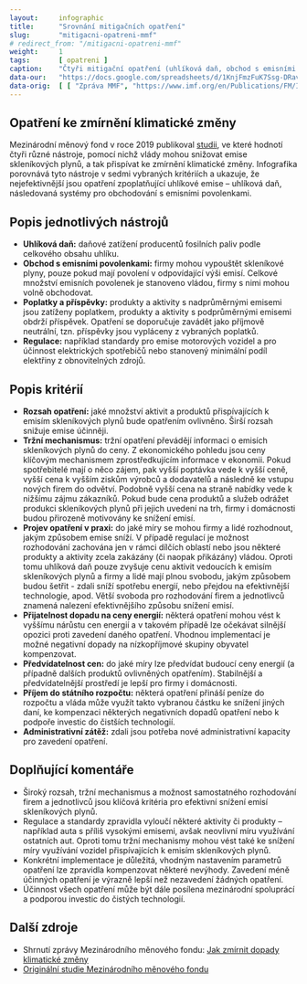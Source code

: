 ```yaml
---
layout:     infographic
title:      "Srovnání mitigačních opatření"
slug:       "mitigacni-opatreni-mmf"
# redirect_from: "/mitigacni-opatreni-mmf"
weight:     1
tags:       [ opatreni ]
caption:    "Čtyři mitigační opatření (uhlíková daň, obchod s emisními povolenkami, poplatky a příspěvky a regulace) jsou porovnány na základě sedmi kritérií. Zpráva Mezinárodního měnového fondu ukazuje, že nejúčinnějším opatřením jsou uhlíková daň a obchodování s emisními povolenkami."
data-our:   "https://docs.google.com/spreadsheets/d/1KnjFmzFuK7Ssg-DRavuMJ2l9C7YU1uP6hQkScCyCRZE/edit?usp=sharing"
data-orig:	[ [ "Zpráva MMF", "https://www.imf.org/en/Publications/FM/Issues/2019/09/12/fiscal-monitor-october-2019" ] ]
---
```


## Opatření ke zmírnění klimatické změny

Mezinárodní měnový fond v roce 2019 publikoval [studii](https://www.imf.org/en/Publications/FM/Issues/2019/09/12/fiscal-monitor-october-2019 ), ve které hodnotí čtyři různé nástroje, pomocí nichž vlády mohou snižovat emise skleníkových plynů, a tak přispívat ke zmírnění klimatické změny. Infografika porovnává tyto nástroje v sedmi vybraných kritériích a ukazuje, že nejefektivnější jsou opatření zpoplatňující uhlíkové emise – uhlíková daň, následovaná systémy pro obchodování s emisními povolenkami.

## Popis jednotlivých nástrojů

* **Uhlíková daň:** daňové zatížení producentů fosilních paliv podle celkového obsahu uhlíku.
* **Obchod s emisními povolenkami:** firmy mohou vypouštět skleníkové plyny, pouze pokud mají povolení v odpovídající výši emisí. Celkové množství emisních povolenek je stanoveno vládou, firmy s nimi mohou volně obchodovat.
* **Poplatky a příspěvky:** produkty a aktivity s nadprůměrnými emisemi jsou zatíženy poplatkem, produkty a aktivity s podprůměrnými emisemi obdrží příspěvek. Opatření se doporučuje zavádět jako příjmově neutrální, tzn. příspěvky jsou vypláceny z vybraných poplatků.
* **Regulace:** například standardy pro emise motorových vozidel a pro účinnost elektrických spotřebičů nebo stanovený minimální podíl elektřiny z obnovitelných zdrojů.

## Popis kritérií

* **Rozsah opatření:** jaké množství aktivit a produktů přispívajících k emisím skleníkových plynů bude opatřením ovlivněno. Širší rozsah snižuje emise účinněji.
* **Tržní mechanismus:** tržní opatření převádějí informaci o emisích skleníkových plynů do ceny. Z ekonomického pohledu jsou ceny klíčovým mechanismem zprostředkujícím informace v ekonomii. Pokud spotřebitelé mají o něco zájem, pak vyšší poptávka vede k vyšší ceně, vyšší cena k vyšším ziskům výrobců a dodavatelů a následně ke vstupu nových firem do odvětví. Podobně vyšší cena na straně nabídky vede k nižšímu zájmu zákazníků. Pokud bude cena produktů a služeb odrážet produkci skleníkových plynů při jejich uvedení na trh, firmy i domácnosti budou přirozeně motivovány ke snížení emisí.
* **Projev opatření v praxi:** do jaké míry se mohou firmy a lidé rozhodnout, jakým způsobem emise sníží. V případě regulací je možnost rozhodování zachována jen v rámci dílčích oblastí nebo jsou některé produkty a aktivity zcela zakázány (či naopak přikázány) vládou. Oproti tomu uhlíková daň pouze zvyšuje cenu aktivit vedoucích k emisím skleníkových plynů a firmy a lidé mají plnou svobodu, jakým způsobem budou šetřit - zdali sníží spotřebu energií, nebo přejdou na efektivnější technologie, apod. Větší svoboda pro rozhodování firem a jednotlivců znamená nalezení efektivnějšího způsobu snížení emisí.
* **Přijatelnost dopadu na ceny energií:** některá opatření mohou vést k vyššímu nárůstu cen energií a v takovém případě lze očekávat silnější opozici proti zavedení daného opatření. Vhodnou implementací je možné negativní dopady na nízkopříjmové skupiny obyvatel kompenzovat.
* **Předvídatelnost cen:** do jaké míry lze předvídat budoucí ceny energií (a případně dalších produktů ovlivněných opatřením). Stabilnější a předvídatelnější prostředí je lepší pro firmy i domácnosti.
* **Příjem do státního rozpočtu:** některá opatření přináší peníze do rozpočtu a vláda může využít takto vybranou částku ke snížení jiných daní, ke kompenzaci některých negativních dopadů opatření nebo k podpoře investic do čistších technologií.
* **Administrativní zátěž:** zdali jsou potřeba nové administrativní kapacity pro zavedení opatření.

## Doplňující komentáře

* Široký rozsah, tržní mechanismus a možnost samostatného rozhodování firem a jednotlivců jsou klíčová kritéria pro efektivní snížení emisí skleníkových plynů.
* Regulace a standardy zpravidla vyloučí některé aktivity či produkty – například auta s příliš vysokými emisemi, avšak neovlivní míru využívání ostatních aut. Oproti tomu tržní mechanismy mohou vést také ke snížení míry využívání vozidel přispívajících k emisím skleníkových plynů.
* Konkrétní implementace je důležitá, vhodným nastavením parametrů opatření lze zpravidla kompenzovat některé nevýhody. Zavedení méně účinných opatření je výrazně lepší než nezavedení žádných opatření.
* Účinnost všech opatření může být dále posílena mezinárodní spoluprácí a podporou investic do čistých technologií.

## Další zdroje

* Shrnutí zprávy Mezinárodního měnového fondu: [Jak zmírnit dopady klimatické změny](/studie/2019_mitigacni-opatreni-mmf)
* [Originální studie Mezinárodního měnového fondu](https://www.imf.org/en/Publications/FM/Issues/2019/09/12/fiscal-monitor-october-2019)
